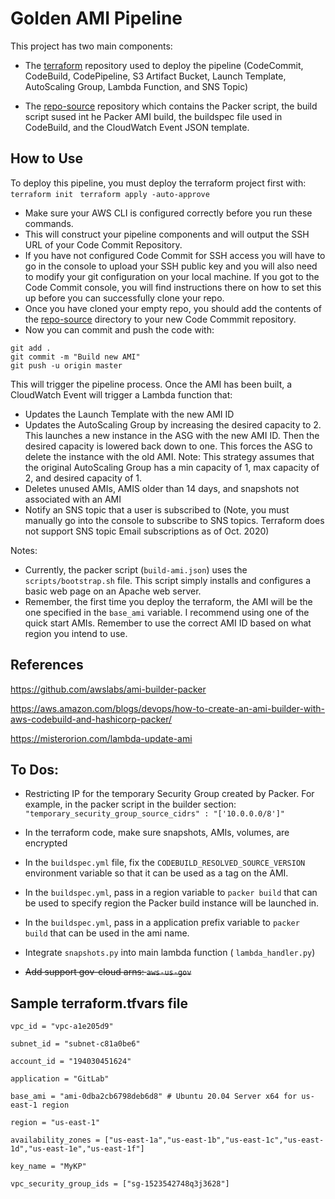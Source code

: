 # Golden AMI Pipeline
This project has two main components:
* The [terraform](link) repository used to deploy the pipeline (CodeCommit, CodeBuild, CodePipeline, S3 Artifact Bucket, Launch Template, AutoScaling Group, Lambda Function, and SNS Topic) 

* The [repo-source](link) repository which contains the Packer script, the build script sused int he Packer AMI build, the buildspec file used in CodeBuild, and the CloudWatch Event JSON template.

## How to Use
To deploy this pipeline, you must deploy the terraform project first with:
` terraform init`
` terraform apply -auto-approve`
* Make sure your AWS CLI is configured correctly before you run these commands.
* This will construct your pipeline components and will output the SSH URL of your Code Commit Repository.
* If you have not configured Code Commit for SSH access you will have to go in the console to upload your SSH public key and you will also need to modify your git configuration on your local machine. If you got to the Code Commit console, you will find instructions there on how to set this up before you can successfully clone your repo.
* Once you have cloned your empty repo, you should add the contents of the [repo-source](link) directory to your new Code Commmit repository.
* Now you can commit and push the code with:
```
git add .
git commit -m "Build new AMI"
git push -u origin master
```

This will trigger the pipeline process. Once the AMI has been built, a CloudWatch Event will trigger a Lambda function that:
* Updates the Launch Template with the new AMI ID
* Updates the AutoScaling Group by increasing the desired capacity to 2. This launches a new instance in the ASG with the new AMI ID. Then the desired capacity is lowered back down to one. This forces the ASG to delete the instance with the old AMI. Note: This strategy assumes that the original AutoScaling Group has a min capacity of 1, max capacity of 2, and desired capacity of 1.
* Deletes unused AMIs, AMIS older than 14 days, and snapshots not associated with an AMI
* Notify an SNS topic that a user is subscribed to (Note, you must manually go into the console to subscribe to SNS topics. Terraform does not support SNS topic Email subscriptions as of Oct. 2020) 

Notes:
* Currently, the packer script (`build-ami.json`) uses the `scripts/bootstrap.sh` file. This script simply installs and configures a basic web page on an Apache web server. 
* Remember, the first time you deploy the terraform, the AMI will be the one specified in the ```base_ami``` variable. I recommend using one of the quick start AMIs. Remember to use the correct AMI ID based on what region you intend to use. 

## References

https://github.com/awslabs/ami-builder-packer

https://aws.amazon.com/blogs/devops/how-to-create-an-ami-builder-with-aws-codebuild-and-hashicorp-packer/

https://misterorion.com/lambda-update-ami

## To Dos:
* Restricting IP for the temporary Security Group created by Packer.
For example, in the packer script in the builder section:
```"temporary_security_group_source_cidrs" : "['10.0.0.0/8']"```

* In the terraform code, make sure snapshots, AMIs, volumes, are encrypted

* In the `buildspec.yml` file, fix the `CODEBUILD_RESOLVED_SOURCE_VERSION` environment variable so that it can be used as a tag on the AMI.

* In the `buildspec.yml`, pass in a region variable to `packer build` that can be used to specify region the Packer build instance will be launched in. 

* In the `buildspec.yml`, pass in a application prefix variable to `packer build` that can be used in the ami name. 

* Integrate `snapshots.py` into main lambda function ( `lambda_handler.py`)

* ~~Add support gov-cloud arns: ```aws-us-gov```~~

## Sample terraform.tfvars file
```
vpc_id = "vpc-a1e205d9"

subnet_id = "subnet-c81a0be6"

account_id = "194030451624"

application = "GitLab"

base_ami = "ami-0dba2cb6798deb6d8" # Ubuntu 20.04 Server x64 for us-east-1 region

region = "us-east-1"

availability_zones = ["us-east-1a","us-east-1b","us-east-1c","us-east-1d","us-east-1e","us-east-1f"]

key_name = "MyKP"

vpc_security_group_ids = ["sg-1523542748q3j3628"]

```

